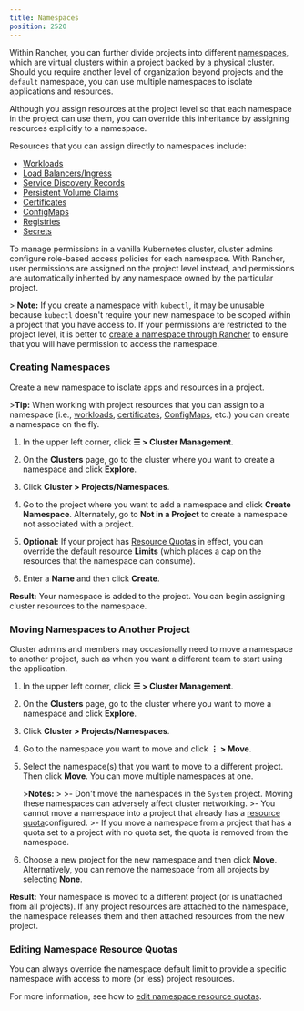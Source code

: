 ```yaml
---
title: Namespaces
position: 2520
---
```


Within Rancher, you can further divide projects into different [namespaces](https://kubernetes.io/docs/concepts/overview/working-with-objects/namespaces/), which are virtual clusters within a project backed by a physical cluster. Should you require another level of organization beyond projects and the `default` namespace, you can use multiple namespaces to isolate applications and resources.

Although you assign resources at the project level so that each namespace in the project can use them, you can override this inheritance by assigning resources explicitly to a namespace.

Resources that you can assign directly to namespaces include:

- [Workloads](https://rancher.com/docs/rancher/v2.6/en/k8s-in-rancher/workloads/)
- [Load Balancers/Ingress](https://rancher.com/docs/rancher/v2.6/en/k8s-in-rancher/load-balancers-and-ingress/)
- [Service Discovery Records](https://rancher.com/docs/rancher/v2.6/en/k8s-in-rancher/service-discovery/)
- [Persistent Volume Claims](https://rancher.com/docs/rancher/v2.6/en/cluster-admin/volumes-and-storage/)
- [Certificates](https://rancher.com/docs/rancher/v2.6/en/k8s-in-rancher/certificates/)
- [ConfigMaps](https://rancher.com/docs/rancher/v2.6/en/k8s-in-rancher/configmaps/)
- [Registries](https://rancher.com/docs/rancher/v2.6/en/k8s-in-rancher/registries/)
- [Secrets](https://rancher.com/docs/rancher/v2.6/en/k8s-in-rancher/secrets/)

To manage permissions in a vanilla Kubernetes cluster, cluster admins configure role-based access policies for each namespace. With Rancher, user permissions are assigned on the project level instead, and permissions are automatically inherited by any namespace owned by the particular project.

\> **Note:** If you create a namespace with `kubectl`, it may be unusable because `kubectl` doesn't require your new namespace to be scoped within a project that you have access to. If your permissions are restricted to the project level, it is better to [create a namespace through Rancher](https://rancher.com/docs/rancher/v2.6/en/project-admin/namespaces) to ensure that you will have permission to access the namespace.


### Creating Namespaces

Create a new namespace to isolate apps and resources in a project.

\>**Tip:** When working with project resources that you can assign to a namespace (i.e., [workloads](https://rancher.com/docs/rancher/v2.6/en/k8s-in-rancher/workloads/deploy-workloads/), [certificates](https://rancher.com/docs/rancher/v2.6/en/k8s-in-rancher/certificates/), [ConfigMaps](https://rancher.com/docs/rancher/v2.6/en/k8s-in-rancher/configmaps), etc.) you can create a namespace on the fly.

1. In the upper left corner, click **☰ \> Cluster Management**.
1. On the **Clusters** page, go to the cluster where you want to create a namespace and click **Explore**.
1. Click **Cluster \> Projects/Namespaces**.
1. Go to the project where you want to add a namespace and click **Create Namespace**. Alternately, go to **Not in a Project** to create a namespace not associated with a project.

1. **Optional:** If your project has [Resource Quotas](https://rancher.com/docs/rancher/v2.6/en/project-admin/resource-quotas) in effect, you can override the default resource **Limits** (which places a cap on the resources that the namespace can consume).  

1. Enter a **Name** and then click **Create**.

**Result:** Your namespace is added to the project. You can begin assigning cluster resources to the namespace.

### Moving Namespaces to Another Project

Cluster admins and members may occasionally need to move a namespace to another project, such as when you want a different team to start using the application.

1. In the upper left corner, click **☰ \> Cluster Management**.
1. On the **Clusters** page, go to the cluster where you want to move a namespace and click **Explore**.
1. Click **Cluster \> Projects/Namespaces**.
1. Go to the namespace you want to move and click **⋮ \> Move**.

1. Select the namespace(s) that you want to move to a different project. Then click **Move**. You can move multiple namespaces at one.

    \>**Notes:**
    \>
    \>- Don't move the namespaces in the `System` project. Moving these namespaces can adversely affect cluster networking.
    \>- You cannot move a namespace into a project that already has a [resource quota](https://rancher.com/docs/rancher/v2.6/en/project-admin/resource-quotas)configured.
    \>- If you move a namespace from a project that has a quota set to a project with no quota set, the quota is removed from the namespace.

1. Choose a new project for the new namespace and then click **Move**. Alternatively, you can remove the namespace from all projects by selecting **None**.

**Result:** Your namespace is moved to a different project (or is unattached from all projects). If any project resources are attached to the namespace, the namespace releases them and then attached resources from the new project.

### Editing Namespace Resource Quotas

You can always override the namespace default limit to provide a specific namespace with access to more (or less) project resources.

For more information, see how to [edit namespace resource quotas](https://rancher.com/docs/rancher/v2.6/en/project-admin//resource-quotas/override-namespace-default/).